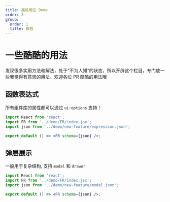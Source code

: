 ```yaml
---
title: 高级用法 Demo
order: 3
group:
  order: 1
  title: 教程
---
```


# 一些酷酷的用法

发现很多实用方法和解法，处于“不为人知”的状态，所以开辟这个栏目，专门放一些我觉得有意思的用法。欢迎各位 PR 酷酷的用法哦

## 函数表达式

所有组件库的属性都可以通过 `ui:options` 支持！

```jsx
import React from 'react';
import FR from '../demo/FR/index.jsx';
import json from '../demo/new-feature/expression.json';

export default () => <FR schema={json} />;
```

## 弹层展示

一般用于复杂结构, 支持 `modal` 和 `drawer`

```jsx
import React from 'react';
import FR from '../demo/FR/index.jsx';
import json from '../demo/new-feature/modal.json';

export default () => <FR schema={json} />;
```
